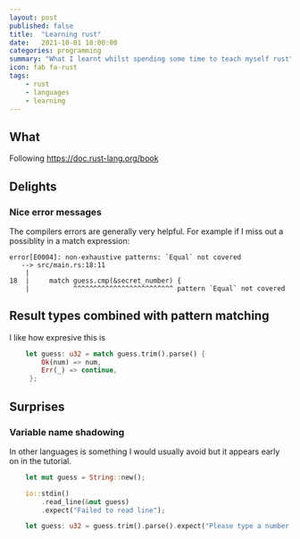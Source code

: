 ```yaml
---
layout: post
published: false
title:  "Learning rust"
date:   2021-10-01 10:00:00
categories: programming
summary: "What I learnt whilst spending some time to teach myself rust"
icon: fab fa-rust
tags:
    - rust
    - languages
    - learning
---
```


## What

Following https://doc.rust-lang.org/book

## Delights
### Nice error messages
The compilers errors are generally very helpful. For example if I miss out a possiblity in a match expression:
```
error[E0004]: non-exhaustive patterns: `Equal` not covered
   --> src/main.rs:18:11
    |
18  |     match guess.cmp(&secret_number) {
    |           ^^^^^^^^^^^^^^^^^^^^^^^^^ pattern `Equal` not covered

```

## Result types combined with pattern matching

I like how expresive this is 

```rust
    let guess: u32 = match guess.trim().parse() {
        Ok(num) => num,
        Err(_) => continue,
     };
```

## Surprises
### Variable name shadowing
In other languages is something I would usually avoid but it appears early on in the tutorial.

```rust
    let mut guess = String::new();

    io::stdin()
        .read_line(&mut guess)
        .expect("Failed to read line");

    let guess: u32 = guess.trim().parse().expect("Please type a number!");
```
